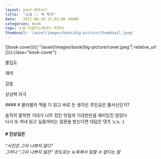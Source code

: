 ```yaml
---
layout: post-detail
title:  "소설 :: 빅 픽처"
date:   2021-06-20 15:02:00 +0900
categories: book
tags: 소설 더글라스케네디 빅픽처
thumbnail: '/asset/images/book/big-picture/thumbnail.jpeg'
---
```


<div markdown="1" class="text-center">
![book cover]({{ "/asset/images/book/big-picture/cover.jpeg"| relative_url }}){:class="book-cover"}
</div>

<div class="book-evaluation-wrapper mt-2">
    <p class="title">몰입도</p> 
    <div class="rating-container">
        <i class="icon rating full"></i>
        <i class="icon rating full"></i>
        <i class="icon rating full"></i>
        <i class="icon rating"></i>
        <i class="icon rating"></i>
    </div>
</div>
<div class="book-evaluation-wrapper">
    <p class="title">재미</p> 
    <div class="rating-container">
        <i class="icon rating full"></i>
        <i class="icon rating full"></i>
        <i class="icon rating full"></i>
        <i class="icon rating"></i>
        <i class="icon rating"></i>
    </div>
</div>
<div class="book-evaluation-wrapper">
    <p class="title">감동</p> 
    <div class="rating-container">
        <i class="icon rating full"></i>
        <i class="icon rating full"></i>
        <i class="icon rating"></i>
        <i class="icon rating"></i>
        <i class="icon rating"></i>
    </div>
</div>
<div class="book-evaluation-wrapper">
    <p class="title">상상력 자극</p> 
    <div class="rating-container">
        <i class="icon rating full"></i>
        <i class="icon rating full"></i>
        <i class="icon rating full"></i>
        <i class="icon rating"></i>
        <i class="icon rating"></i>
    </div>
</div>


<div markdown="1" class="d-flex justify-center mt-3 mb-4">
<div markdown="1">
#### # 블라블라   
책을 다 읽고 바로 든 생각은 주인공은 불사신인가?

    
솔직히 말하면 기대가 너무 컸던 탓일까 기대한만큼 재미있진 않았다   
다시 또 꺼내 읽고 싶을까라는 질문을 받는다면 대답은 댓츠 노노 :(

#### # 인상깊은
*"사진은 그리 나쁘지 않다"   
그러나 "그리 나쁘지 않은" 정도로는 뉴욕에서 일할 수 없다는 말*



</div>
</div>


